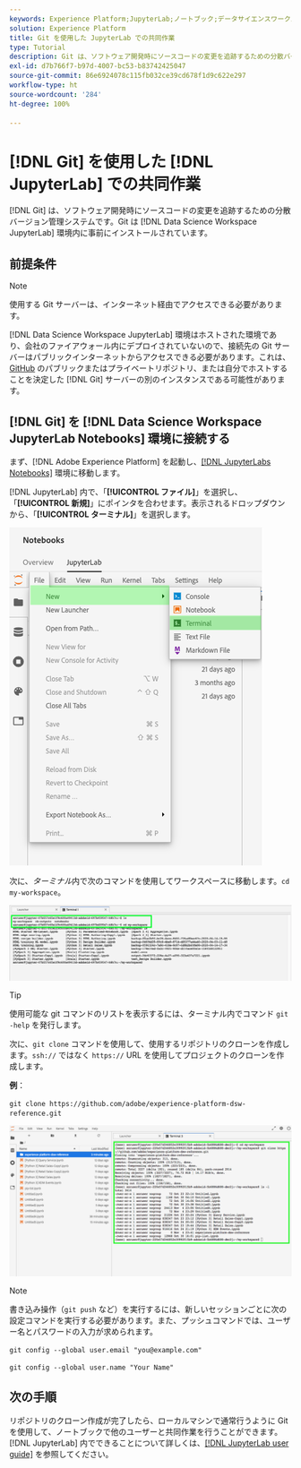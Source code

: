 ```yaml
---
keywords: Experience Platform;JupyterLab;ノートブック;データサイエンスワークスペース;人気のトピック;Git;Github
solution: Experience Platform
title: Git を使用した JupyterLab での共同作業
type: Tutorial
description: Git は、ソフトウェア開発時にソースコードの変更を追跡するための分散バージョン管理システムです。 Git は、データサイエンスワークスペース JupyterLab 環境内に事前にインストールされています。
exl-id: d7b766f7-b97d-4007-bc53-b83742425047
source-git-commit: 86e6924078c115fb032ce39cd678f1d9c622e297
workflow-type: ht
source-wordcount: '284'
ht-degree: 100%

---
```


# [!DNL Git] を使用した [!DNL JupyterLab] での共同作業

[!DNL Git] は、ソフトウェア開発時にソースコードの変更を追跡するための分散バージョン管理システムです。Git は [!DNL Data Science Workspace JupyterLab] 環境内に事前にインストールされています。

## 前提条件

>[!NOTE]
>
> 使用する Git サーバーは、インターネット経由でアクセスできる必要があります。

[!DNL Data Science Workspace JupyterLab] 環境はホストされた環境であり、会社のファイアウォール内にデプロイされていないので、接続先の Git サーバーはパブリックインターネットからアクセスできる必要があります。これは、[GitHub](https://github.com/) のパブリックまたはプライベートリポジトリ、または自分でホストすることを決定した [!DNL Git] サーバーの別のインスタンスである可能性があります。

## [!DNL Git] を [!DNL Data Science Workspace JupyterLab Notebooks] 環境に接続する

まず、[!DNL Adobe Experience Platform] を起動し、[[!DNL JupyterLabs Notebooks]](https://platform.adobe.com/notebooks/jupyterLab) 環境に移動します。

[!DNL JupyterLab] 内で、「**[!UICONTROL ファイル]**」を選択し、「**[!UICONTROL 新規]**」にポインタを合わせます。表示されるドロップダウンから、「**[!UICONTROL ターミナル]**」を選択します。

![JupyterLab での移動](../images/jupyterlab/tutorials/open-terminal.png)

次に、*ターミナル*&#x200B;内で次のコマンドを使用してワークスペースに移動します。`cd my-workspace`。

![cd workspace](../images/jupyterlab/tutorials/find-workspace.png)

>[!TIP]
>
> 使用可能な git コマンドのリストを表示するには、ターミナル内でコマンド `git -help` を発行します。

次に、`git clone` コマンドを使用して、使用するリポジトリのクローンを作成します。`ssh://` ではなく `https://` URL を使用してプロジェクトのクローンを作成します。

**例**：

`git clone https://github.com/adobe/experience-platform-dsw-reference.git`

![クローン](../images/jupyterlab/tutorials/git-collaboration.png)

>[!NOTE]
>
> 書き込み操作（`git push` など）を実行するには、新しいセッションごとに次の設定コマンドを実行する必要があります。また、プッシュコマンドでは、ユーザー名とパスワードの入力が求められます。
>
>`git config --global user.email "you@example.com"`
>
>`git config --global user.name "Your Name"`

## 次の手順

リポジトリのクローン作成が完了したら、ローカルマシンで通常行うように Git を使用して、ノートブックで他のユーザーと共同作業を行うことができます。[!DNL JupyterLab] 内でできることについて詳しくは、[[!DNL JupyterLab user guide]](./overview.md) を参照してください。
